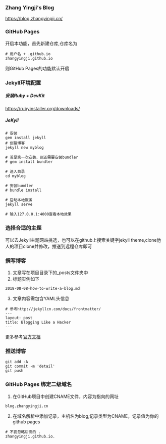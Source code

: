 ### Zhang Yingji's Blog
https://blog.zhangyingji.cn/

### GitHub Pages
开启本功能，首先新建仓库,仓库名为

```
# 用户名 + .github.io
zhangyingji.github.io
```

则GitHub Pages的功能默认开启

### Jekyll环境配置
##### 安装Ruby + DevKit

https://rubyinstaller.org/downloads/

##### JeKyll

```
# 安装
gem install jekyll
# 创建博客
jekyll new myblog

# 若是第一次安装，则还需要安装bundler
# gem install bundler

# 进入目录
cd myblog

# 安装bundler
# bundle install

# 启动本地服务
jekyll serve

# 输入127.0.0.1:4000查看本地效果
```

### 选择合适的主题

可以去Jekyll主题网站挑选，也可以在github上搜索关键字jekyll theme,clone他人的项目clone并修改，推送到远程仓库即可

### 撰写博客

1. 文章写在项目目录下的_posts文件夹中
2. 标题实例如下

```
2018-08-08-how-to-write-a-blog.md
```

3. 文章内容需包含YAML头信息

```
# 参考http://jekyllcn.com/docs/frontmatter/
---
layout: post
title: Blogging Like a Hacker
---
```

更多参考[官方文档](http://jekyllcn.com/docs/posts/)


### 推送博客

```
git add -A
git commit -m 'detail'
git push
```

### GitHub Pages 绑定二级域名
1. 在GitHub项目中创建CNAME文件，内容为指向的网址

```
blog.zhangyingji.cn
```

2. 在域名解析中添加记录，主机名为blog,记录类型为CNAME，记录值为你的github pages

```
# 不要忽略后面的 .
zhangyingji.github.io.
